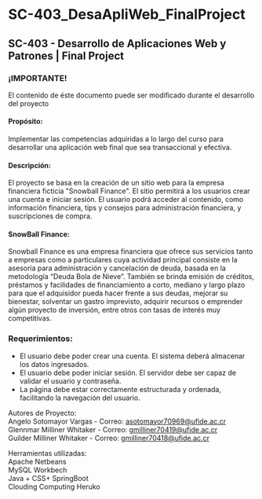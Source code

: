 # SC-403_DesaApliWeb_FinalProject
## SC-403 - Desarrollo de Aplicaciones Web y Patrones | Final Project

### ¡IMPORTANTE!
<p>El contenido de éste documento puede ser modificado durante el desarrollo del proyecto</p>

#### Propósito:
<p>Implementar las competencias adquiridas a lo largo del curso para desarrollar una aplicación web final que sea transaccional y efectiva.</p> 

#### Descripción:
<p>El proyecto se basa en la creación de un sitio web para la empresa financiera ficticia "Snowball Finance". El sitio permitirá a los usuarios crear una cuenta e iniciar
sesión. El usuario podrá acceder al contenido, como información financiera, tips y consejos para administración financiera, y suscripciones de compra.</p>

#### SnowBall Finance:
<p>Snowball Finance es una empresa financiera que ofrece sus servicios tanto a empresas como a particulares cuya actividad principal consiste en la asesoría para administración y cancelación de deuda, basada en la metodología “Deuda Bola de Nieve”. También se brinda emisión de créditos, préstamos y facilidades de financiamiento a corto, mediano y largo plazo para que el adquisidor pueda hacer frente a sus deudas, mejorar su bienestar, solventar un gastro imprevisto, adquirir recursos o emprender algún proyecto de inversión, entre otros con tasas de interés muy competitivas.</p>

### Requerimientos: 
<ul>
<li>El usuario debe poder crear una cuenta. El sistema deberá almacenar los datos ingresados.</li>
<li>El usuario debe poder iniciar sesión. El servidor debe ser capaz de validar el usuario y contraseña.</li>
<li>La página debe estar correctamente estructurada y ordenada, facilitando la navegación del usuario.</li>
</ul>

Autores de Proyecto:<br>
Angelo Sotomayor Vargas - Correo: asotomayor70969@ufide.ac.cr<br>
Glennmar Milliner Whitaker - Correo: gmilliner70419@ufide.ac.cr<br>
Guilder Milliner Whitaker - Correo: gmilliner70418@ufide.ac.cr<br>

Herramientas utilizadas:<br>
Apache Netbeans<br>
MySQL Workbech<br>
Java + CSS+ SpringBoot<br>
Clouding Computing Heruko<br>
